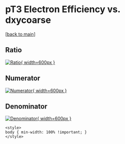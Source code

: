 # pT3 Electron Efficiency vs. dxycoarse

[[back to main](./)]



## Ratio

[![Ratio](../mtv/var/pT3_11_eff_dxycoarse.png){ width=600px }](../mtv/var/pT3_11_eff_dxycoarse.pdf)

## Numerator

[![Numerator](../mtv/num/pT3_11_eff_dxycoarse_num.png){ width=600px }](../mtv/num/pT3_11_eff_dxycoarse_num.pdf)

## Denominator

[![Denominator](../mtv/den/pT3_11_eff_dxycoarse_den.png){ width=600px }](../mtv/den/pT3_11_eff_dxycoarse_den.pdf)


``` {=html}
<style>
body { min-width: 100% !important; }
</style>
```
